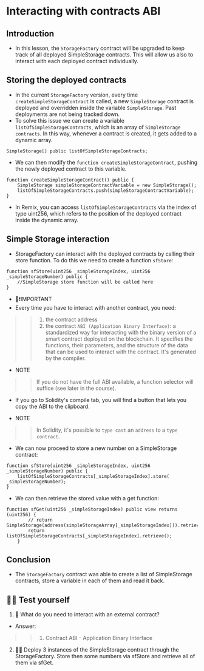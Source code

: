 # Interacting with contracts ABI

## Introduction
- In this lesson, the `StorageFactory` contract will be upgraded to keep track of all deployed SimpleStorage contracts. This will allow us also to interact with each deployed contract individually.

## Storing the deployed contracts
- In the current `StorageFactory` version, every time `createSimpleStorageContract` is called, a new `SimpleStorage` contract is deployed and overridden inside the variable `SimpleStorage`. Past deployments are not being tracked down.
- To solve this issue we can create a variable `listOfSimpleStorageContracts`, which is an array of `SimpleStorage contracts`. In this way, whenever a contract is created, it gets added to a dynamic array.

```
SimpleStorage[] public listOfSimpleStorageContracts;
```

- We can then modify the `function createSimpleStorageContract`, pushing the newly deployed contract to this variable.

```
function createSimpleStorageContract() public {
    SimpleStorage simpleStorageContractVariable = new SimpleStorage();
    listOfSimpleStorageContracts.push(simpleStorageContractVariable);
}
```

- In Remix, you can access `listOfSimpleStorageContracts` via the index of type uint256, which refers to the position of the deployed contract inside the dynamic array.

## Simple Storage interaction
- StorageFactory can interact with the deployed contracts by calling their store function. To do this we need to create a function `sfStore`:

```
function sfStore(uint256 _simpleStorageIndex, uint256 _simpleStorageNumber) public {
    //SimpleStorage store function will be called here
}
```

- 👀❗IMPORTANT
- Every time you have to interact with another contract, you need: 

>> 1. the contract address 
>> 2. the contract `ABI (Application Binary Interface)`: a standardized way for interacting with the binary version of a smart contract deployed on the blockchain. It specifies the functions, their parameters, and the structure of the data that can be used to interact with the contract. It's generated by the compiler.

- NOTE
>> If you do not have the full ABI available, a function selector will suffice (see later in the course).

- If you go to Solidity's compile tab, you will find a button that lets you copy the ABI to the clipboard.

- NOTE
>> In Solidity, it's possible to `type cast` an `address` to a `type contract`.

- We can now proceed to store a new number on a SimpleStorage contract:

```
function sfStore(uint256 _simpleStorageIndex, uint256 _simpleStorageNumber) public {
    listOfSimpleStorageContracts[_simpleStorageIndex].store( _simpleStorageNumber);
}
```

- We can then retrieve the stored value with a get function:

```
function sfGet(uint256 _simpleStorageIndex) public view returns (uint256) {
        // return SimpleStorage(address(simpleStorageArray[_simpleStorageIndex])).retrieve();
        return listOfSimpleStorageContracts[_simpleStorageIndex].retrieve();
    }
```

## Conclusion
- The `StorageFactory` contract was able to create a list of SimpleStorage contracts, store a variable in each of them and read it back.

## 🧑‍💻 Test yourself
1. 📕 What do you need to interact with an external contract?
- Answer:
>> 1. Contract ABI - Application Binary Interface
 
2. 🧑‍💻 Deploy 3 instances of the SimpleStorage contract through the StorageFactory. Store then some numbers via sfStore and retrieve all of them via sfGet.
